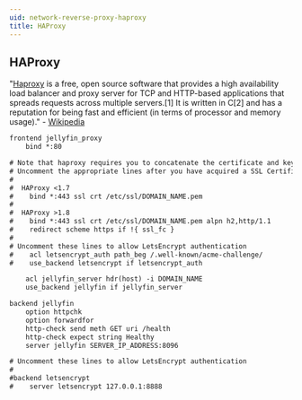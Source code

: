 ```yaml
---
uid: network-reverse-proxy-haproxy
title: HAProxy
---
```


## HAProxy

"[Haproxy](https://www.haproxy.com/) is a free, open source software that provides a high availability load balancer and proxy server for TCP and HTTP-based applications that spreads requests across multiple servers.[1] It is written in C[2] and has a reputation for being fast and efficient (in terms of processor and memory usage)." - [Wikipedia](https://en.wikipedia.org/wiki/HAProxy)

```txt
frontend jellyfin_proxy
    bind *:80

# Note that haproxy requires you to concatenate the certificate and key into a single file
# Uncomment the appropriate lines after you have acquired a SSL Certificate
#
#  HAProxy <1.7
#    bind *:443 ssl crt /etc/ssl/DOMAIN_NAME.pem
#
#  HAProxy >1.8
#    bind *:443 ssl crt /etc/ssl/DOMAIN_NAME.pem alpn h2,http/1.1
#    redirect scheme https if !{ ssl_fc }
#
# Uncomment these lines to allow LetsEncrypt authentication
#    acl letsencrypt_auth path_beg /.well-known/acme-challenge/
#    use_backend letsencrypt if letsencrypt_auth

    acl jellyfin_server hdr(host) -i DOMAIN_NAME
    use_backend jellyfin if jellyfin_server

backend jellyfin
    option httpchk
    option forwardfor
    http-check send meth GET uri /health
    http-check expect string Healthy
    server jellyfin SERVER_IP_ADDRESS:8096

# Uncomment these lines to allow LetsEncrypt authentication
#
#backend letsencrypt
#    server letsencrypt 127.0.0.1:8888
```
